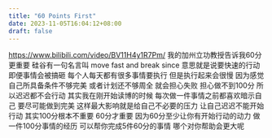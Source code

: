 ```yaml
---
title: "60 Points First"
date: 2023-11-05T16:04:12+08:00
draft: false
---
```


https://www.bilibili.com/video/BV11H4y1R7Pm/
我的加州立功教授告诉我60分更重要
硅谷有一句名言叫
move fast and break since
意思就是说要快速的行动
即便事情会被搞砸
每个人每天都有很多事情要执行
但是执行起来会很慢
因为感觉自己所具备条件不够完美
或者计划还不够周全
就会担心失败
担心做不到100分
所以迟迟都不会行动
其实我在刚开始读博的时候
每次做一件事情之前都喜欢暗示自己
要尽可能做到完美
这样最大影响就是给自己不必要的压力
让自己迟迟不能开始行动
其实100分根本不重要
60分才重要
因为60分至少让你有开始行动的动力
做一件100分事情的经历
可以帮你完成5件60分的事情
哪个对你帮助会更大呢

